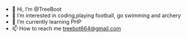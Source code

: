 - 👋 Hi, I’m @TreeBoot
- 👀 I’m interested in coding,playing football, go swimming and archery
- 🌱 I’m currently learning PHP
- 📫 How to reach me treebot664@gmail.com

